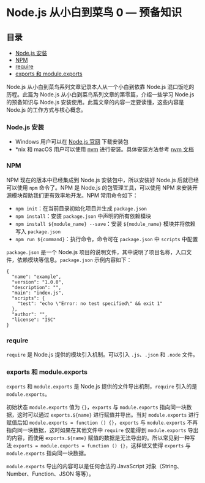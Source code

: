 # Node.js 从小白到菜鸟 0 — 预备知识

## 目录

<!-- toc -->

- [Node.js 安装](#nodejs-%E5%AE%89%E8%A3%85)
- [NPM](#npm)
- [require](#require)
- [exports 和 module.exports](#exports-%E5%92%8C-moduleexports)

<!-- tocstop -->

Node.js 从小白到菜鸟系列文章记录本人从一个小白到依靠 Node.js 混口饭吃的历程。此篇为 Node.js 从小白到菜鸟系列文章的第零篇，介绍一些学习 Node.js 的预备知识与 Node.js 安装使用。此篇文章的内容一定要读懂，这些内容是 Node.js 的工作方式与核心概念。

### Node.js 安装

- Windows 用户可以在 [Node.js 官网](https://nodejs.org/en/) 下载安装包
- *nix 和 macOS 用户可以使用 [nvm](https://github.com/creationix/nvm) 进行安装。具体安装方法参考 [nvm 文档](https://github.com/creationix/nvm/blob/master/README.md)

### NPM

NPM 现在的版本中已经集成到 Node.js 安装包中，所以安装好 Node.js 后就已经可以使用 `npm` 命令了。NPM 是 Node.js 的包管理工具，可以使用 NPM 来安装开源模块帮助我们更有效率地开发。NPM 常用命令如下：

- `npm init`：在当前目录初始化项目并生成 `package.json`
- `npm install`：安装 `package.json` 中声明的所有依赖模块
- `npm install ${module_name} --save`：安装 `${module_name}` 模块并将依赖写入 `package.json`
- `npm run ${command}`：执行命令，命令可在 `package.json` 中 `scripts` 中配置

`package.json` 是一个 Node.js 项目的说明文件，其中说明了项目名称，入口文件，依赖模块等信息。`package.json` 示例内容如下：

```
{
  "name": "example",
  "version": "1.0.0",
  "description": "",
  "main": "index.js",
  "scripts": {
    "test": "echo \"Error: no test specified\" && exit 1"
  },
  "author": "",
  "license": "ISC"
}
```

### require

`require` 是 Node.js 提供的模块引入机制。可以引入 `.js`、`.json` 和 `.node` 文件。

### exports 和 module.exports

`exports` 和 `module.exports` 是 Node.js 提供的文件导出机制，`require` 引入的是 `module.exports`。

初始状态 `module.exports` 值为 `{}`，`exports` 与 `module.exports` 指向同一块数据，这时可以通过 `exports.${name}` 进行赋值并导出。当对 `module.exports` 进行赋值后如 `module.exports = function () {}`，`exports` 与 `module.exports` 不再指向同一块数据，这时如果在其他文件中 `require` 仅能得到 `module.exports` 导出的内容，而使用 `exports.${name}` 赋值的数据是无法导出的。所以常见到一种写法 `exports = module.exports = function () {}`，这样做又使得 `exports` 与 `module.exports` 指向同一块数据。

`module.exports` 导出的内容可以是任何合法的 JavaScript 对象（String、Number、Function、JSON 等等）。
